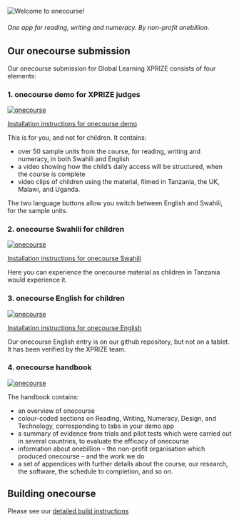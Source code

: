 ![Welcome to onecourse!](https://onebillion.org/img/onecourse/onecourse-logo-medium.svg)


###### One app for reading, writing and numeracy. By non-profit onebillion.



## Our onecourse submission 
Our onecourse submission for Global Learning XPRIZE consists of four elements:

### 1. onecourse demo for XPRIZE judges
[![onecourse](https://img.shields.io/badge/Filesytem%20Images-⬇%20Download%20onecourse%20Demo-37bc37.svg)](https://github.com/XPRIZE/GLEXP-Team-onebillion/releases/download/v1.1.0/onecourse-demo-v1.0.0.tar.gz "onecourse demo")

[Installation instructions for onecourse demo](INSTALL.md)

This is for you, and not for children. It contains:

- over 50 sample units from the course, for reading, writing and numeracy, in both Swahili and English 
- a video showing how the child’s daily access will be structured, when the course is complete 
- video clips of children using the material, filmed in Tanzania, the UK, Malawi, and Uganda. 

The two language buttons allow you switch between English and Swahili, for the sample units. 


### 2. onecourse Swahili for children
[![onecourse](https://img.shields.io/badge/Filesytem%20Images-⬇%20Download%20onecourse%20Swahili-ffce00.svg)](https://github.com/XPRIZE/GLEXP-Team-onebillion/releases/download/v1.1.0/onecourse-swahili-v1.1.0.tar.gz "onecourse demo")

[Installation instructions for onecourse Swahili](INSTALL.md)

Here you can experience the onecourse material as children in Tanzania would experience it.  

### 3. onecourse English for children
[![onecourse](https://img.shields.io/badge/Filesytem%20Images-⬇%20Download%20onecourse%20English-ff0000.svg)](https://github.com/XPRIZE/GLEXP-Team-onebillion/releases/download/v1.1.0/onecourse-english-v1.0.0.tar.gz "onecourse demo")

[Installation instructions for onecourse English](INSTALL.md)

Our onecourse English entry is on our github repository, but not on a tablet. It has been verified by the XPRIZE team. 

### 4. onecourse handbook
[![onecourse](https://img.shields.io/badge/PDF-📖%20View%20onecourse%20Handbook-0092ff.svg)](onecourse_handbook.pdf "onecourse demo")

The handbook contains:

- an overview of onecourse 
- colour-coded sections on Reading, Writing, Numeracy, Design, and Technology, corresponding to tabs in your demo app 
- a summary of evidence from trials and pilot tests which were carried out in several countries, to evaluate the efficacy of onecourse 
- information about onebillion – the non-profit organisation which produced onecourse – and the work we do
- a set of appendices with further details about the course, our research, the software, the schedule to completion, and so on.


## Building onecourse

Please see our [detailed build instructions](BUILD.md)
